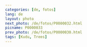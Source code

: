 ```yaml
---
categories: [de, fotos]
lang: de
layout: photo
next_photo: /de/fotos/P0000032.html
picname: P0000033
prev_photo: /de/fotos/P0000030.html
tags: [Kudu, Trees]
---
```

